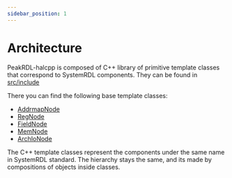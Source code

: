```yaml
---
sidebar_position: 1
---
```


# Architecture

PeakRDL-halcpp is composed of C++ library of primitive template classes that correspond to SystemRDL components.
They can be found in [src/include](https://github.com/Risto97/PeakRDL-halcpp/tree/master/src/peakrdl_halcpp/include)

There you can find the following base template classes:
*   [AddrmapNode](/docs/hierarchy/nodes/addrmap)
*   [RegNode](/docs/hierarchy/nodes/reg)
*   [FieldNode](/docs/hierarchy/nodes/field)
*   [MemNode](/docs/hierarchy/nodes/mem)
*   [ArchIoNode](/docs/hierarchy/nodes/arch_io)

The C++ template classes represent the components under the same name in SystemRDL standard.
The hierarchy stays the same, and its made by compositions of objects inside classes.
